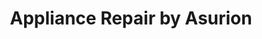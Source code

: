 ---
title: "Appliance Repair by Asurion"
url: /plano/appliance-repair-by-asurion-east-spring-creek-parkway/
shop: appliance
---